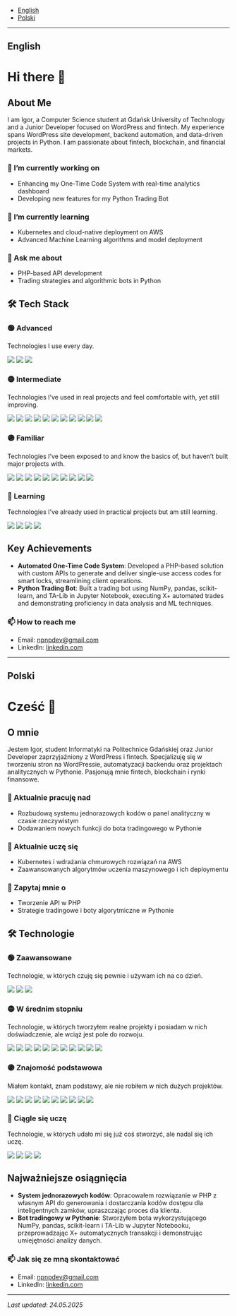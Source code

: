 * [English](#english)
* [Polski](#polski)

---

## English

# Hi there 👋

## About Me

I am Igor, a Computer Science student at Gdańsk University of Technology and a Junior Developer focused on WordPress and fintech. My experience spans WordPress site development, backend automation, and data-driven projects in Python. I am passionate about fintech, blockchain, and financial markets.

### 🔭 I’m currently working on

* Enhancing my One-Time Code System with real-time analytics dashboard
* Developing new features for my Python Trading Bot

### 🌱 I’m currently learning

* Kubernetes and cloud-native deployment on AWS
* Advanced Machine Learning algorithms and model deployment

### 💬 Ask me about

* PHP-based API development
* Trading strategies and algorithmic bots in Python

## 🛠 Tech Stack

### 🟢 Advanced  
Technologies I use every day.  
<p align="left">
  <img src="https://img.shields.io/badge/WordPress-21759B?style=flat-square&logo=wordpress&logoColor=white" />
  <img src="https://img.shields.io/badge/MySQL-4479A1?style=flat-square&logo=mysql&logoColor=white" />
  <img src="https://img.shields.io/badge/C%2B%2B-00599C?style=flat-square&logo=c%2B%2B&logoColor=white" />
</p>

### 🟡 Intermediate  
Technologies I’ve used in real projects and feel comfortable with, yet still improving.  
<p align="left">
  <img src="https://img.shields.io/badge/PHP-777BB4?style=flat-square&logo=php&logoColor=white" />
  <img src="https://img.shields.io/badge/JavaScript-F7DF1E?style=flat-square&logo=javascript&logoColor=white" />
  <img src="https://img.shields.io/badge/Lua-2C2D72?style=flat-square&logo=lua&logoColor=white" />
  <img src="https://img.shields.io/badge/Java-007396?style=flat-square&logo=java&logoColor=white" />
  <img src="https://img.shields.io/badge/Assembler-FF6600?style=flat-square" />
  <img src="https://img.shields.io/badge/Python-3776AB?style=flat-square&logo=python&logoColor=white" />
  <img src="https://img.shields.io/badge/Postman-FF6C37?style=flat-square&logo=postman&logoColor=white" />
  <img src="https://img.shields.io/badge/Linux-FCC624?style=flat-square&logo=linux&logoColor=white" />
  <img src="https://img.shields.io/badge/Bash-4EAA25?style=flat-square" />
  <img src="https://img.shields.io/badge/Jupyter-F37626?style=flat-square&logo=jupyter&logoColor=white" />
  <img src="https://img.shields.io/badge/SEO-FF9A00?style=flat-square&logo=searchengine&logoColor=white" />
</p>

### 🟣 Familiar  
Technologies I’ve been exposed to and know the basics of, but haven’t built major projects with.  
<p align="left">
  <img src="https://img.shields.io/badge/MongoDB-47A248?style=flat-square&logo=mongodb&logoColor=white" />
  <img src="https://img.shields.io/badge/C%23-239120?style=flat-square&logo=c-sharp&logoColor=white" />
  <img src="https://img.shields.io/badge/Unity-000000?style=flat-square&logo=unity&logoColor=white" />
  <img src="https://img.shields.io/badge/.NET-512BD4?style=flat-square&logo=.net&logoColor=white" />
  <img src="https://img.shields.io/badge/WebSocket-1094A8?style=flat-square" />
  <img src="https://img.shields.io/badge/MariaDB-003545?style=flat-square&logo=mariadb&logoColor=white" />
  <img src="https://img.shields.io/badge/Google_Cloud-4285F4?style=flat-square&logo=googlecloud&logoColor=white" />
  <img src="https://img.shields.io/badge/Google_Search_Console-4285F4?style=flat-square&logo=googlesearchconsole&logoColor=white" />
  <img src="https://img.shields.io/badge/JUnit-25A162?style=flat-square&logo=junit5&logoColor=white" />
  <img src="https://img.shields.io/badge/Selenium-43B02A?style=flat-square&logo=selenium&logoColor=white" />
</p>

### 🔴 Learning  
Technologies I’ve already used in practical projects but am still learning.  
<p align="left">
  <img src="https://img.shields.io/badge/Ajax-0079C1?style=flat-square&logo=ajax&logoColor=white" />
  <img src="https://img.shields.io/badge/Docker-2496ED?style=flat-square&logo=docker&logoColor=white" />
  <img src="https://img.shields.io/badge/Scikit–Learn-F7931E?style=flat-square&logo=scikitlearn&logoColor=white" />
  <img src="https://img.shields.io/badge/Pandas–NumPy-150458?style=flat-square&logo=pandas&logoColor=white" />
</p>

## Key Achievements

* **Automated One-Time Code System**: Developed a PHP-based solution with custom APIs to generate and deliver single-use access codes for smart locks, streamlining client operations.
* **Python Trading Bot**: Built a trading bot using NumPy, pandas, scikit-learn, and TA-Lib in Jupyter Notebook, executing X+ automated trades and demonstrating proficiency in data analysis and ML techniques.


### 📫 How to reach me

* Email: [npnpdev@gmail.com](mailto:npnpdev@gmail.com)
* LinkedIn: [linkedin.com](https://www.linkedin.com/in/igor-tomkowicz)

---

## Polski

# Cześć 👋

## O mnie

Jestem Igor, student Informatyki na Politechnice Gdańskiej oraz Junior Developer zaprzyjaźniony z WordPress i fintech. Specjalizuję się w tworzeniu stron na WordPressie, automatyzacji backendu oraz projektach analitycznych w Pythonie. Pasjonują mnie fintech, blockchain i rynki finansowe.

### 🔭 Aktualnie pracuję nad

* Rozbudową systemu jednorazowych kodów o panel analityczny w czasie rzeczywistym
* Dodawaniem nowych funkcji do bota tradingowego w Pythonie

### 🌱 Aktualnie uczę się

* Kubernetes i wdrażania chmurowych rozwiązań na AWS
* Zaawansowanych algorytmów uczenia maszynowego i ich deploymentu

### 💬 Zapytaj mnie o

* Tworzenie API w PHP
* Strategie tradingowe i boty algorytmiczne w Pythonie

## 🛠 Technologie

### 🟢 Zaawansowane
Technologie, w których czuję się pewnie i używam ich na co dzień.  
<p align="left">
  <img src="https://img.shields.io/badge/WordPress-21759B?style=flat-square&logo=wordpress&logoColor=white" />
  <img src="https://img.shields.io/badge/MySQL-4479A1?style=flat-square&logo=mysql&logoColor=white" />
  <img src="https://img.shields.io/badge/C%2B%2B-00599C?style=flat-square&logo=c%2B%2B&logoColor=white" />
</p>

### 🟡 W średnim stopniu  
Technologie, w których tworzyłem realne projekty i posiadam w nich doświadczenie, ale wciąż jest pole do rozwoju.
<p align="left">
  <img src="https://img.shields.io/badge/PHP-777BB4?style=flat-square&logo=php&logoColor=white" />
  <img src="https://img.shields.io/badge/JavaScript-F7DF1E?style=flat-square&logo=javascript&logoColor=white" />
  <img src="https://img.shields.io/badge/Lua-2C2D72?style=flat-square&logo=lua&logoColor=white" />
  <img src="https://img.shields.io/badge/Java-007396?style=flat-square&logo=java&logoColor=white" />
  <img src="https://img.shields.io/badge/Assembler-FF6600?style=flat-square" />
  <img src="https://img.shields.io/badge/Python-3776AB?style=flat-square&logo=python&logoColor=white" />
  <img src="https://img.shields.io/badge/Postman-FF6C37?style=flat-square&logo=postman&logoColor=white" />
  <img src="https://img.shields.io/badge/Linux-FCC624?style=flat-square&logo=linux&logoColor=white" />
  <img src="https://img.shields.io/badge/Bash-4EAA25?style=flat-square" />
  <img src="https://img.shields.io/badge/Jupyter-F37626?style=flat-square&logo=jupyter&logoColor=white" />
  <img src="https://img.shields.io/badge/SEO-FF9A00?style=flat-square&logo=searchengine&logoColor=white" />
</p>

### 🟣 Znajomość podstawowa 
Miałem kontakt, znam podstawy, ale nie robiłem w nich dużych projektów.
<p align="left">
  <img src="https://img.shields.io/badge/MongoDB-47A248?style=flat-square&logo=mongodb&logoColor=white" />
  <img src="https://img.shields.io/badge/C%23-239120?style=flat-square&logo=c-sharp&logoColor=white" />
  <img src="https://img.shields.io/badge/Unity-000000?style=flat-square&logo=unity&logoColor=white" />
  <img src="https://img.shields.io/badge/.NET-512BD4?style=flat-square&logo=.net&logoColor=white" />
  <img src="https://img.shields.io/badge/WebSocket-1094A8?style=flat-square" />
  <img src="https://img.shields.io/badge/MariaDB-003545?style=flat-square&logo=mariadb&logoColor=white" />
  <img src="https://img.shields.io/badge/Google_Cloud-4285F4?style=flat-square&logo=googlecloud&logoColor=white" />
  <img src="https://img.shields.io/badge/Google_Search_Console-4285F4?style=flat-square&logo=googlesearchconsole&logoColor=white" />
  <img src="https://img.shields.io/badge/JUnit-25A162?style=flat-square&logo=junit5&logoColor=white" />
  <img src="https://img.shields.io/badge/Selenium-43B02A?style=flat-square&logo=selenium&logoColor=white" />
</p>

### 🔴 Ciągle się uczę
Technologie, w których udało mi się już coś stworzyć, ale nadal się ich uczę.
<p align="left">
  <img src="https://img.shields.io/badge/Ajax-0079C1?style=flat-square&logo=ajax&logoColor=white" />
  <img src="https://img.shields.io/badge/Docker-2496ED?style=flat-square&logo=docker&logoColor=white" />
  <img src="https://img.shields.io/badge/Scikit–Learn-F7931E?style=flat-square&logo=scikitlearn&logoColor=white" />
  <img src="https://img.shields.io/badge/Pandas–NumPy-150458?style=flat-square&logo=pandas&logoColor=white" />
</p>

## Najważniejsze osiągnięcia

* **System jednorazowych kodów**: Opracowałem rozwiązanie w PHP z własnym API do generowania i dostarczania kodów dostępu dla inteligentnych zamków, upraszczając proces dla klienta.
* **Bot tradingowy w Pythonie**: Stworzyłem bota wykorzystującego NumPy, pandas, scikit-learn i TA-Lib w Jupyter Notebooku, przeprowadzając X+ automatycznych transakcji i demonstrując umiejętności analizy danych.

### 📫 Jak się ze mną skontaktować

* Email: [npnpdev@gmail.com](mailto:npnpdev@gmail.com)
* LinkedIn: [linkedin.com](https://www.linkedin.com/in/igor-tomkowicz)
---

*Last updated: 24.05.2025*
